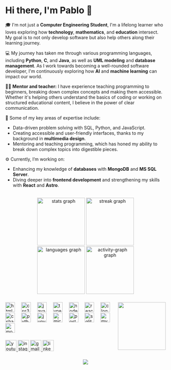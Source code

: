 # Hi there, I'm Pablo 👋

🎓 I'm not just a **Computer Engineering Student**, I'm a lifelong learner who loves exploring how **technology**, **mathematics**, and **education** intersect. My goal is to not only develop software but also help others along their learning journey.

💻 My journey has taken me through various programming languages, including **Python**, **C**, and **Java**, as well as **UML modeling** and **database management**. As I work towards becoming a well-rounded software developer, I'm continuously exploring how **AI** and **machine learning** can impact our world. 

👨‍🏫 **Mentor and teacher:** I have experience teaching programming to beginners, breaking down complex concepts and making them accessible. Whether it's helping others understand the basics of coding or working on structured educational content, I believe in the power of clear communication.

🔧 Some of my key areas of expertise include:
- Data-driven problem solving with SQL, Python, and JavaScript.
- Creating accessible and user-friendly interfaces, thanks to my background in **multimedia design**.
- Mentoring and teaching programming, which has honed my ability to break down complex topics into digestible pieces.

⚙️ Currently, I’m working on:
- Enhancing my knowledge of **databases** with **MongoDB** and **MS SQL Server**.
- Diving deeper into **frontend development** and strengthening my skills with **React** and **Astro**.

<br clear="both">

<div align="center">
  <img src="https://github-readme-stats.vercel.app/api?username=monardop&hide_title=false&hide_rank=false&show_icons=true&include_all_commits=true&count_private=true&disable_animations=false&theme=dracula&locale=es&hide_border=false" height="150" alt="stats graph" /> 
<img src="https://streak-stats.demolab.com?user=monardop&locale=es&mode=daily&theme=dracula&hide_border=false&border_radius=5" height="150" alt="streak graph"  /><br>
  <img src="https://github-readme-stats.vercel.app/api/top-langs?username=monardop&locale=es&hide_title=false&layout=compact&card_width=320&langs_count=8&theme=dracula&hide_border=false" height="150" alt="languages graph" /> 
   <img src="https://github-readme-activity-graph.vercel.app/graph?username=monardop&theme=github-dark-dimmed&area=true&hide_title=false" height="150" alt="activity-graph graph"  /><br>
</div>

###

<img align="right" height="150" src="https://64.media.tumblr.com/a401eaca1220428dc37379cbd7312e16/tumblr_nv44lndz1l1u6xnmoo1_1280.gif"  />

###

<div align="left">
  <img src="https://cdn.jsdelivr.net/gh/devicons/devicon/icons/html5/html5-original.svg" height="30" alt="html5 logo"  />
  <img width="12" />
  <img src="https://cdn.jsdelivr.net/gh/devicons/devicon/icons/css3/css3-original.svg" height="30" alt="css3 logo"  />
  <img width="12" />
  <img src="https://cdn.jsdelivr.net/gh/devicons/devicon/icons/javascript/javascript-original.svg" height="30" alt="javascript logo"  />
  <img width="12" />
  <img src="https://cdn.jsdelivr.net/gh/devicons/devicon/icons/typescript/typescript-original.svg" height="30" alt="typescript logo"  />
  <img width="12" />
  <img src="https://cdn.jsdelivr.net/gh/devicons/devicon/icons/nodejs/nodejs-original.svg" height="30" alt="nodejs logo"  />
  <img width="12" />
  <img src="https://cdn.jsdelivr.net/gh/devicons/devicon/icons/react/react-original.svg" height="30" alt="react logo"  />
  <img width="12" />
  <img src="https://cdn.jsdelivr.net/gh/devicons/devicon/icons/c/c-original.svg" height="30" alt="c logo"  />
  <img width="12" />
  <img src="https://cdn.jsdelivr.net/gh/devicons/devicon/icons/csharp/csharp-original.svg" height="30" alt="csharp logo"  />
  <img width="12" />
  <img src="https://cdn.jsdelivr.net/gh/devicons/devicon/icons/python/python-original.svg" height="30" alt="python logo"  />
  <img width="12" />
  <img src="https://cdn.jsdelivr.net/gh/devicons/devicon/icons/jupyter/jupyter-original.svg" height="30" alt="jupyter logo"  />
  <img width="12" />
  <img src="https://cdn.jsdelivr.net/gh/devicons/devicon/icons/microsoftsqlserver/microsoftsqlserver-plain.svg" height="30" alt="microsoftsqlserver logo"  />
  <img width="12" />
  <img src="https://cdn.jsdelivr.net/gh/devicons/devicon/icons/postgresql/postgresql-original.svg" height="30" alt="postgresql logo"  />
  <img width="12" />
  <img src="https://cdn.jsdelivr.net/gh/devicons/devicon/icons/sqlite/sqlite-original.svg" height="30" alt="sqlite logo"  />
  <img width="12" />
  <img src="https://cdn.jsdelivr.net/gh/devicons/devicon/icons/mysql/mysql-original.svg" height="30" alt="mysql logo"  />
  <img width="12" />
  <img src="https://cdn.jsdelivr.net/gh/devicons/devicon/icons/mongodb/mongodb-original.svg" height="30" alt="mongodb logo"  />
</div>

###

<div align="left">
  <a href="https://www.youtube.com/@megaPool6" target="_blank">
    <img src="https://img.shields.io/static/v1?message=Youtube&logo=youtube&label=&color=FF0000&logoColor=white&labelColor=&style=for-the-badge" height="35" alt="youtube logo"  />
  </a>
  <a href="https://www.instagram.com/pabletoo/" target="_blank">
    <img src="https://img.shields.io/static/v1?message=Instagram&logo=instagram&label=&color=E4405F&logoColor=white&labelColor=&style=for-the-badge" height="35" alt="instagram logo"  />
  </a>
  <a href="pablomonardo@gmail.com" target="_blank">
    <img src="https://img.shields.io/static/v1?message=Gmail&logo=gmail&label=&color=D14836&logoColor=white&labelColor=&style=for-the-badge" height="35" alt="gmail logo"  />
  </a>
  <a href="https://www.linkedin.com/in/pablo-nicolas-monardo/" target="_blank">
    <img src="https://img.shields.io/static/v1?message=LinkedIn&logo=linkedin&label=&color=0077B5&logoColor=white&labelColor=&style=for-the-badge" height="35" alt="linkedin logo"  />
  </a>
</div>

###

<div align="center">
  <img src="https://profile-counter.glitch.me/monardop/count.svg?"  />
</div>

###
